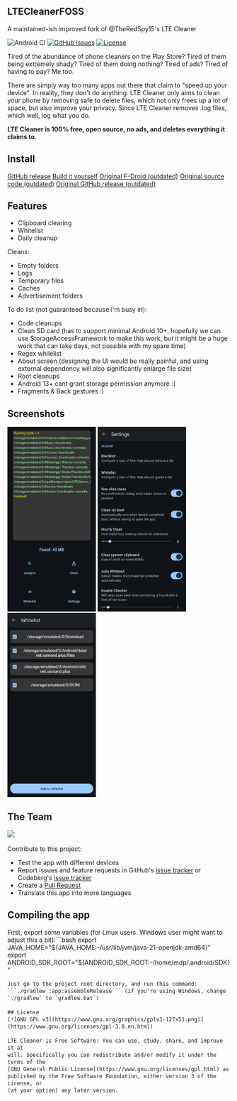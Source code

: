## LTECleanerFOSS
A maintained-ish improved fork of @TheRedSpy15's LTE Cleaner

![Android CI](https://github.com/mdp43140/LTECleanerFOSS/workflows/Android%20CI/badge.svg)
[![GitHub issues](https://img.shields.io/github/issues/mdp43140/LTECleanerFOSS)](/issues)
[![License](https://img.shields.io/github/license/mdp43140/LTECleanerFOSS)](/blob/master/LICENSE)

Tired of the abundance of phone cleaners on the Play Store? Tired of
them being extremely shady? Tired of them doing nothing? Tired of ads?
Tired of having to pay? Me too.

There are simply way too many apps out there that claim to "speed up your device". In reality, they don't do anything.
LTE Cleaner only aims to clean your phone by removing safe to delete files, which not only frees up a lot of space, but also improve your privacy. Since LTE Cleaner removes .log files, which well, log what you do.

__LTE Cleaner is 100% free, open source, no ads, and deletes everything it claims to.__

## Install
[GitHub release](https://github.com/MDP43140/LTECleanerFOSS/releases)
[Build it yourself](#compiling-the-app)
[Original F-Droid (outdated)](https://f-droid.org/packages/theredspy15.ltecleanerfoss)
[Original source code (outdated)](https://github.com/theredspy15/LTECleanerFOSS)
[Original GitHub release (outdated)](https://github.com/theredspy15/LTECleanerFOSS)

## Features
- Clipboard clearing
- Whitelist
- Daily cleanup

Cleans:
- Empty folders
- Logs
- Temporary files
- Caches
- Advertisement folders

To do list (not guaranteed because i'm busy irl):
- Code cleanups
- Clean SD card (has to support minimal Android 10+, hopefully we can use StorageAccessFramework to make this work, but it might be a huge work that can take days, not possible with my spare time)
- Regex whilelist
- About screen (designing the UI would be really painful, and using external dependency will also significantly enlarge file size)
- Root cleanups
- Android 13+ cant grant storage permission anymore :(
- Fragments & Back gestures :)
<!-- Scan then clean, instead of doing both at the same time (atleast on some devices that i tested on, it lags when there is so many files)-->

## Screenshots
<img src="Screenshots/ui_main.png" width="200">
<img src="Screenshots/ui_settings.png" width="200">
<img src="Screenshots/ui_wl.png" width="200">

## The Team
<a href="https://github.com/mdp43140/LTECleanerFOSS/graphs/contributors">
	<img src="https://contrib.rocks/image?repo=mdp43140/LTECleanerFOSS" />
</a>

Contribute to this project:
- Test the app with different devices
- Report issues and feature requests in GitHub's [issue tracker](https://github.com/mdp43140/LTECleanerFOSS/issues) or Codeberg's [issue tracker](https://codeberg.org/mdp43140/LTECleanerFOSS/issues)
- Create a [Pull Request](https://opensource.guide/how-to-contribute/#opening-a-pull-request)
- Translate this app into more languages

## Compiling the app
First, export some variables (for Linux users. Windows user might want to adjust this a bit):```bash
export JAVA_HOME="${JAVA_HOME:-/usr/lib/jvm/java-21-openjdk-amd64}"
export ANDROID_SDK_ROOT="${ANDROID_SDK_ROOT:-/home/mdp/.android/SDK}"
```
Just go to the project root directory, and run this command: ```./gradlew :app:assembleRelease``` (if you're using Windows, change `./gradlew` to `gradlew.bat`)

## License
[![GNU GPL v3](https://www.gnu.org/graphics/gplv3-127x51.png)](https://www.gnu.org/licenses/gpl-3.0.en.html)

LTE Cleaner is Free Software: You can use, study, share, and improve it at
will. Specifically you can redistribute and/or modify it under the terms of the
[GNU General Public License](https://www.gnu.org/licenses/gpl.html) as
published by the Free Software Foundation, either version 3 of the License, or
(at your option) any later version.
